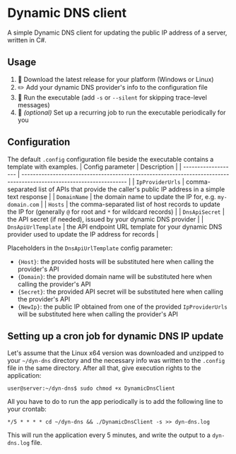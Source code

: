 # Dynamic DNS client
A simple Dynamic DNS client for updating the public IP address of a server, written in C#.

## Usage
1. :floppy_disk: Download the latest release for your platform (Windows or Linux)
2. :pencil2: Add your dynamic DNS provider's info to the configuration file
3. :rocket: Run the executable (add `-s` or `--silent` for skipping trace-level messages)
4. :arrows_counterclockwise: _(optional)_ Set up a recurring job to run the executable periodically for you

## Configuration
The default `.config` configuration file beside the executable contains a template with examples.
| Config parameter    | Description                                                                                                         |
| ------------------- | ------------------------------------------------------------------------------------------------------------------- |
| `IpProviderUrls`    | comma-separated list of APIs that provide the caller's public IP address in a simple text response                  |
| `DomainName`        | the domain name to update the IP for, e.g. `my-domain.com`                                                          |
| `Hosts`             | the comma-separated list of host records to update the IP for (generally `@` for root and `*` for wildcard records) |
| `DnsApiSecret`      | the API secret (if needed), issued by your dynamic DNS provider                                                     |
| `DnsApiUrlTemplate` | the API endpoint URL template for your dynamic DNS provider used to update the IP address for records               |

Placeholders in the `DnsApiUrlTemplate` config parameter:
- `{Host}`: the provided hosts will be substituted here when calling the provider's API
- `{Domain}`: the provided domain name will be substituted here when calling the provider's API
- `{Secret}`: the provided API secret will be substituted here when calling the provider's API
- `{NewIp}`: the public IP obtained from one of the provided `IpProviderUrls` will be substituted here when calling the provider's API

## Setting up a cron job for dynamic DNS IP update
Let's assume that the Linux x64 version was downloaded and unzipped to your `~/dyn-dns` directory and the necessary info was written to the `.config` file in the same directory.
After all that, give execution rights to the application:
```console
user@server:~/dyn-dns$ sudo chmod +x DynamicDnsClient
```
All you have to do to run the app periodically is to add the following line to your crontab:
```cron
*/5 * * * * cd ~/dyn-dns && ./DynamicDnsClient -s >> dyn-dns.log
```
This will run the application every 5 minutes, and write the output to a `dyn-dns.log` file.
